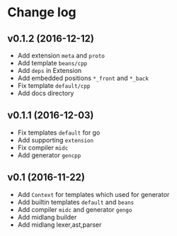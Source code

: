 Change log
==========

## v0.1.2 (2016-12-12)

* Add extension `meta` and `proto`
* Add template `beans/cpp`
* Add `deps` in Extension
* Add embedded positions `*_front` and `*_back`
* Fix template `default/cpp`
* Add docs directory

## v0.1.1 (2016-12-03)

* Fix templates `default` for go
* Add supporting `extension`
* Fix compiler `midc`
* Add generator `gencpp`

## v0.1 (2016-11-22)

* Add `Context` for templates which used for generator
* Add builtin templates `default` and `beans`
* Add compiler `midc` and generator `gengo`
* Add midlang builder
* Add midlang lexer,ast,parser
